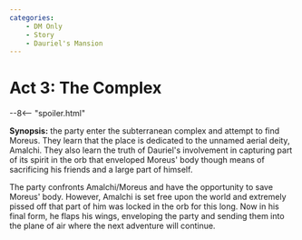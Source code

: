 ```yaml
---
categories:
    - DM Only
    - Story
    - Dauriel's Mansion
---
```

# Act 3: The Complex

--8<-- "spoiler.html"

**Synopsis:** the party enter the subterranean complex and attempt to find Moreus. They learn that the place is dedicated to the unnamed aerial deity, Amalchi. They also learn the truth of Dauriel's involvement in capturing part of its spirit in the orb that enveloped Moreus' body though means of sacrificing his friends and a large part of himself.

The party confronts Amalchi/Moreus and have the opportunity to save Moreus' body. However, Amalchi is set free upon the world and extremely pissed off that part of him was locked in the orb for this long. Now in his final form, he flaps his wings, enveloping the party and sending them into the plane of air where the next adventure will continue.
